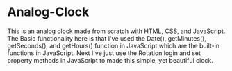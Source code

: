 # Analog-Clock
This is an analog clock made from scratch with HTML, CSS, and JavaScript. The Basic functionality here is that I've used the Date(), getMinutes(), getSeconds(), and getHours() function in JavaScript which are the built-in functions in JavaScript. Next I've just use the Rotation login and set property methods in JavaScript to made this simple, yet beautiful clock.
